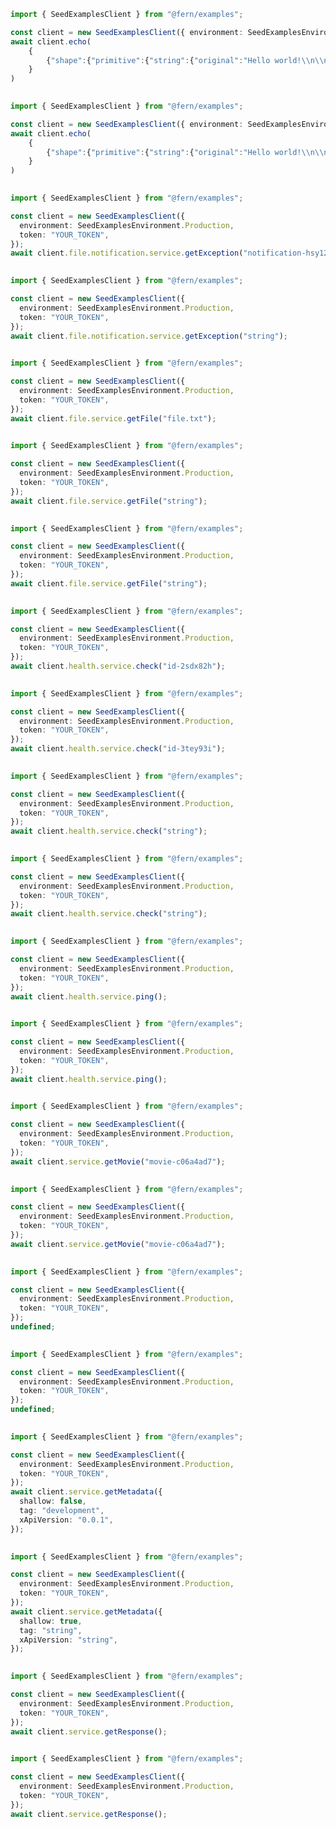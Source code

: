 ```typescript
import { SeedExamplesClient } from "@fern/examples";

const client = new SeedExamplesClient({ environment: SeedExamplesEnvironment.Production, token: "YOUR_TOKEN" });        
await client.echo(
	{
		{"shape":{"primitive":{"string":{"original":"Hello world!\\n\\nwith\\n\\tnewlines"},"type":"string"},"type":"primitive"},"jsonExample":"Hello world!\\n\\nwith\\n\\tnewlines","type":"reference"}
	}
)
 
```                        


```typescript
import { SeedExamplesClient } from "@fern/examples";

const client = new SeedExamplesClient({ environment: SeedExamplesEnvironment.Production, token: "YOUR_TOKEN" });        
await client.echo(
	{
		{"shape":{"primitive":{"string":{"original":"Hello world!\\n\\nwith\\n\\tnewlines"},"type":"string"},"type":"primitive"},"jsonExample":"Hello world!\\n\\nwith\\n\\tnewlines","type":"reference"}
	}
)
 
```                        


```typescript
import { SeedExamplesClient } from "@fern/examples";

const client = new SeedExamplesClient({
  environment: SeedExamplesEnvironment.Production,
  token: "YOUR_TOKEN",
});
await client.file.notification.service.getException("notification-hsy129x");
 
```                        


```typescript
import { SeedExamplesClient } from "@fern/examples";

const client = new SeedExamplesClient({
  environment: SeedExamplesEnvironment.Production,
  token: "YOUR_TOKEN",
});
await client.file.notification.service.getException("string");
 
```                        


```typescript
import { SeedExamplesClient } from "@fern/examples";

const client = new SeedExamplesClient({
  environment: SeedExamplesEnvironment.Production,
  token: "YOUR_TOKEN",
});
await client.file.service.getFile("file.txt");
 
```                        


```typescript
import { SeedExamplesClient } from "@fern/examples";

const client = new SeedExamplesClient({
  environment: SeedExamplesEnvironment.Production,
  token: "YOUR_TOKEN",
});
await client.file.service.getFile("string");
 
```                        


```typescript
import { SeedExamplesClient } from "@fern/examples";

const client = new SeedExamplesClient({
  environment: SeedExamplesEnvironment.Production,
  token: "YOUR_TOKEN",
});
await client.file.service.getFile("string");
 
```                        


```typescript
import { SeedExamplesClient } from "@fern/examples";

const client = new SeedExamplesClient({
  environment: SeedExamplesEnvironment.Production,
  token: "YOUR_TOKEN",
});
await client.health.service.check("id-2sdx82h");
 
```                        


```typescript
import { SeedExamplesClient } from "@fern/examples";

const client = new SeedExamplesClient({
  environment: SeedExamplesEnvironment.Production,
  token: "YOUR_TOKEN",
});
await client.health.service.check("id-3tey93i");
 
```                        


```typescript
import { SeedExamplesClient } from "@fern/examples";

const client = new SeedExamplesClient({
  environment: SeedExamplesEnvironment.Production,
  token: "YOUR_TOKEN",
});
await client.health.service.check("string");
 
```                        


```typescript
import { SeedExamplesClient } from "@fern/examples";

const client = new SeedExamplesClient({
  environment: SeedExamplesEnvironment.Production,
  token: "YOUR_TOKEN",
});
await client.health.service.check("string");
 
```                        


```typescript
import { SeedExamplesClient } from "@fern/examples";

const client = new SeedExamplesClient({
  environment: SeedExamplesEnvironment.Production,
  token: "YOUR_TOKEN",
});
await client.health.service.ping();
 
```                        


```typescript
import { SeedExamplesClient } from "@fern/examples";

const client = new SeedExamplesClient({
  environment: SeedExamplesEnvironment.Production,
  token: "YOUR_TOKEN",
});
await client.health.service.ping();
 
```                        


```typescript
import { SeedExamplesClient } from "@fern/examples";

const client = new SeedExamplesClient({
  environment: SeedExamplesEnvironment.Production,
  token: "YOUR_TOKEN",
});
await client.service.getMovie("movie-c06a4ad7");
 
```                        


```typescript
import { SeedExamplesClient } from "@fern/examples";

const client = new SeedExamplesClient({
  environment: SeedExamplesEnvironment.Production,
  token: "YOUR_TOKEN",
});
await client.service.getMovie("movie-c06a4ad7");
 
```                        


```typescript
import { SeedExamplesClient } from "@fern/examples";

const client = new SeedExamplesClient({
  environment: SeedExamplesEnvironment.Production,
  token: "YOUR_TOKEN",
});
undefined;
 
```                        


```typescript
import { SeedExamplesClient } from "@fern/examples";

const client = new SeedExamplesClient({
  environment: SeedExamplesEnvironment.Production,
  token: "YOUR_TOKEN",
});
undefined;
 
```                        


```typescript
import { SeedExamplesClient } from "@fern/examples";

const client = new SeedExamplesClient({
  environment: SeedExamplesEnvironment.Production,
  token: "YOUR_TOKEN",
});
await client.service.getMetadata({
  shallow: false,
  tag: "development",
  xApiVersion: "0.0.1",
});
 
```                        


```typescript
import { SeedExamplesClient } from "@fern/examples";

const client = new SeedExamplesClient({
  environment: SeedExamplesEnvironment.Production,
  token: "YOUR_TOKEN",
});
await client.service.getMetadata({
  shallow: true,
  tag: "string",
  xApiVersion: "string",
});
 
```                        


```typescript
import { SeedExamplesClient } from "@fern/examples";

const client = new SeedExamplesClient({
  environment: SeedExamplesEnvironment.Production,
  token: "YOUR_TOKEN",
});
await client.service.getResponse();
 
```                        


```typescript
import { SeedExamplesClient } from "@fern/examples";

const client = new SeedExamplesClient({
  environment: SeedExamplesEnvironment.Production,
  token: "YOUR_TOKEN",
});
await client.service.getResponse();
 
```                        


